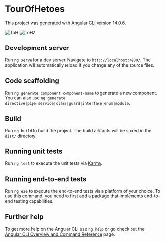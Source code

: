 # TourOfHetoes

This project was generated with [Angular CLI](https://github.com/angular/angular-cli) version 14.0.6.

![ToH](https://user-images.githubusercontent.com/86887225/185668284-ccc26018-b95d-4cc1-a629-65c1f10ce62d.gif)
![ToH2](https://user-images.githubusercontent.com/86887225/185668309-a2b93a76-7f87-462b-9ca1-79956dc26aa4.gif)


## Development server

Run `ng serve` for a dev server. Navigate to `http://localhost:4200/`. The application will automatically reload if you change any of the source files.

## Code scaffolding

Run `ng generate component component-name` to generate a new component. You can also use `ng generate directive|pipe|service|class|guard|interface|enum|module`.

## Build

Run `ng build` to build the project. The build artifacts will be stored in the `dist/` directory.

## Running unit tests

Run `ng test` to execute the unit tests via [Karma](https://karma-runner.github.io).

## Running end-to-end tests

Run `ng e2e` to execute the end-to-end tests via a platform of your choice. To use this command, you need to first add a package that implements end-to-end testing capabilities.

## Further help

To get more help on the Angular CLI use `ng help` or go check out the [Angular CLI Overview and Command Reference](https://angular.io/cli) page.
